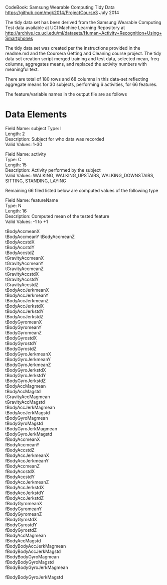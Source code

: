 CodeBook: Samsung Wearable Computing Tidy Data
https://github.com/mgk2014/ProjectCourse3
July 2014

The tidy data set has been derived from the Samsung Wearable Computing Test data available at UCI Machine Learning Repository at http://archive.ics.uci.edu/ml/datasets/Human+Activity+Recognition+Using+Smartphones

The tidy data set was created per the instructions provided in the readme.md and the Coursera Getting and Cleaning course project. The tidy data set creation script merged training and test data, selected mean, freq columns, aggregates means, and replaced the activity numbers with meaningful text.

There are total of 180 rows and 68 columns in this data-set reflecting aggregate means for 30 subjects, performing 6 activities, for 66 features.

The feature/variable names in the output file are as follows

Data Elements
=============

Field Name: subject
Type: I           
Length: 2         
Description: Subject for who data was recorded     
Valid Values: 1-30

Field Name: activity                  
Type: C           
Length: 15        
Description: Activity performed by the subject     
Valid Values: WALKING, WALKING_UPSTAIRS, WALKING_DOWNSTAIRS, SITTING, STANDING, LAYING

Remaining 66 filed listed below are computed values of the following type

Field Name: featureName               
Type: N           
Length: 16        
Description: Computed mean of the tested feature   
Valid Values: -1 to +1

tBodyAccmeanX            
tBodyAccmeanY
tBodyAccmeanZ           
tBodyAccstdX             
tBodyAccstdY             
tBodyAccstdZ            
tGravityAccmeanX         
tGravityAccmeanY         
tGravityAccmeanZ        
tGravityAccstdX          
tGravityAccstdY          
tGravityAccstdZ         
tBodyAccJerkmeanX        
tBodyAccJerkmeanY        
tBodyAccJerkmeanZ       
tBodyAccJerkstdX         
tBodyAccJerkstdY         
tBodyAccJerkstdZ        
tBodyGyromeanX           
tBodyGyromeanY           
tBodyGyromeanZ          
tBodyGyrostdX            
tBodyGyrostdY            
tBodyGyrostdZ           
tBodyGyroJerkmeanX       
tBodyGyroJerkmeanY       
tBodyGyroJerkmeanZ      
tBodyGyroJerkstdX        
tBodyGyroJerkstdY        
tBodyGyroJerkstdZ       
tBodyAccMagmean          
tBodyAccMagstd           
tGravityAccMagmean      
tGravityAccMagstd        
tBodyAccJerkMagmean      
tBodyAccJerkMagstd      
tBodyGyroMagmean         
tBodyGyroMagstd          
tBodyGyroJerkMagmean    
tBodyGyroJerkMagstd      
fBodyAccmeanX            
fBodyAccmeanY           
fBodyAccstdZ             
fBodyAccJerkmeanX        
fBodyAccJerkmeanY       
fBodyAccmeanZ            
fBodyAccstdX             
fBodyAccstdY            
fBodyAccJerkmeanZ        
fBodyAccJerkstdX         
fBodyAccJerkstdY        
fBodyAccJerkstdZ         
fBodyGyromeanX           
fBodyGyromeanY          
fBodyGyromeanZ           
fBodyGyrostdX            
fBodyGyrostdY           
fBodyGyrostdZ            
fBodyAccMagmean          
fBodyAccMagstd          
fBodyBodyAccJerkMagmean  
fBodyBodyAccJerkMagstd   
fBodyBodyGyroMagmean    
fBodyBodyGyroMagstd      
fBodyBodyGyroJerkMagmean

fBodyBodyGyroJerkMagstd
